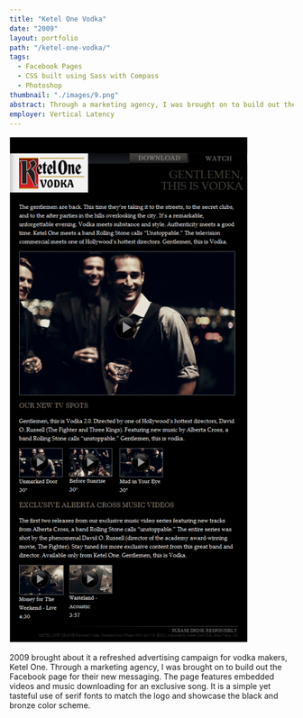 ```yaml
---
title: "Ketel One Vodka"
date: "2009"
layout: portfolio
path: "/ketel-one-vodka/"
tags:
  - Facebook Pages
  - CSS built using Sass with Compass
  - Photoshop
thumbnail: "./images/9.png"
abstract: Through a marketing agency, I was brought on to build out the Facebook page for their new messaging.
employer: Vertical Latency
---
```

![](./images/9.png)

2009 brought about it a refreshed advertising campaign for vodka makers, Ketel One. Through a marketing agency, I was brought on to build out the Facebook page for their new messaging. The page features embedded videos and music downloading for an exclusive song. It is a simple yet tasteful use of serif fonts to match the logo and showcase the black and bronze color scheme.